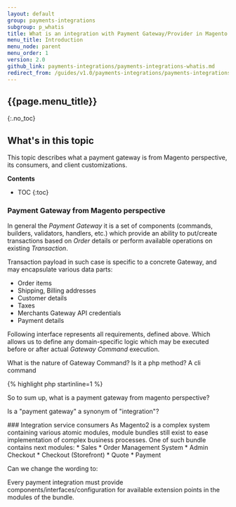 ```yaml
---
layout: default
group: payments-integrations
subgroup: p_whatis
title: What is an integration with Payment Gateway/Provider in Magento
menu_title: Introduction
menu_node: parent
menu_order: 1
version: 2.0
github_link: payments-integrations/payments-integrations-whatis.md
redirect_from: /guides/v1.0/payments-integrations/payments-integrations-whatis.html
---
```


##  {{page.menu_title}}
{:.no_toc}

## What's in this topic
This topic describes what a payment gateway is from Magento perspective, its consumers, and client customizations.

**Contents**

* TOC
{:toc}

### Payment Gateway from Magento perspective

In general the _Payment Gateway_ it is a set of components (commands, builders, validators, handlers, etc.) which provide an ability to put/create transactions
based on _Order_ details or perform available operations on existing _Transaction_.

Transaction payload in such case is specific to a concrete Gateway, and may encapsulate various data parts:

* Order items
* Shipping, Billing addresses
* Customer details
* Taxes
* Merchants Gateway API credentials
* Payment details

Following interface represents all requirements, defined above. Which allows us to define any domain-specific logic which may be executed before or after actual _Gateway Command_ execution.

<p class="q">What is the nature of Gateway Command? Is it a php method? A cli command</p>

{% highlight php startinline=1 %}
<?php
namespace Magento\Payment\Gateway;

use Magento\Payment\Gateway\Command\CommandException;

/**
 * Interface CommandInterface
 * @package Magento\Payment\Gateway
 * @api
 */
interface CommandInterface
{
    /**
     * Executes command basing on business object
     *
     * @param array $commandSubject
     * @return null|Command\ResultInterface
     * @throws CommandException
     */
    public function execute(array $commandSubject);
}
{% endhighlight %}

<p class="q">So to sum up, what is a payment gateway from magento perspective?</p>
<p class="q">Is a "payment gateway" a synonym of "integration"?</p>

### Integration service consumers
As Magento2 is a complex system containing various atomic modules, module bundles still exist to ease implementation of complex business processes.
One of such bundle contains next modules:

* Sales
    * Order Management System
    * Admin Checkout
* Checkout (Storefront)
* Quote
* Payment

<p class="q'>What business process does this bundle implement?</p>

Next topics will be focused on Payment module in scope of this bundle.


### Client customizations

Every payment integration must provide components/interfaces/configuration for available extension points in the modules of the bundle.

<p class="q">Can we change the wording to:<p>

Every payment integration must provide components/interfaces/configuration for available extension points in the modules of the bundle. 

